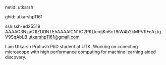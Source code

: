netid: utkarsh

ghid: utkarshp1161

ssh:ssh-ed25519 AAAAC3NzaC1lZDI1NTE5AAAAICN1tC2PKLkcdjKn6cT8iW4b2kMPVRFeAz/qV9SqAbLB utkarshp1161@gmail.com


I am Utkarsh Pratiush PhD student at UTK. Working on conecting microscope with high performance computing for machine learning aided discovery.
